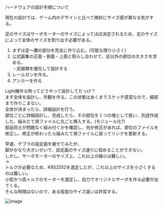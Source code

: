 ハードウェアの設計手順について

現在の設計では、ゲーム内のデザインと比べて微妙にサイズ感が異なる気がする。

足のサイズはサーボモーターのサイズによってほぼ決定されるため、足のサイズによって全体のサイズを割り出す必要がある。

1. まずは足〜腰の部分を完全に作り込む。(可能な限り小さく)
2. 公式画集の正面・側面・上面と照らし合わせて、足以外の部位の大きさを求める。  
・武器類を優先して設計する  
3. レールガンを作る。
4. アンカーを作る

Light機作る時ってどうやって設計してたっけ？  
まず全体を設計し、外観を作る。この状態はあくまでスケッチ感覚なので、細部まで作りこまない。  
全体が決まったら、詳細設計を行う。  
部位ごとに詳細設計し、完成したら、その部位を１つの塊として扱い、別途作成した、組みたて用ファイルに丸ごと挿入する。(モジュール化?)  
部品同士が問題なく組み付くかを確認し、何か修正があれば、部位のファイルを修正し、修正が終わったら組みたて用ファイルに戻ってリンクを更新する。  


早速、ゲブラの設定画を被せてみたが、  
脚がかなり大きいせいで、設定画のサイズ通りに収めることができない。  
しかし、サーボモーターのサイズ上、これ以上の縮小は難しい。  
→  
トルクが必要なため、KRS2552を選定したが、これ以上のサイズを小さくするのは難しい。  
小型かつ高トルクのモーターを選定し、自力でオリジナルサーボを作る必要が出てくる。  
そんな時間はないので、ある程度のサイズ違いは許容する。

![image](https://github.com/user-attachments/assets/0c2b905d-c22d-43e0-90d6-86d0f04e9aed)

